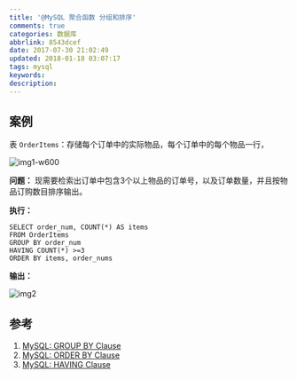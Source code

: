 ```yaml
---
title: '@MySQL 聚合函数 分组和排序'
comments: true
categories: 数据库
abbrlink: 8543dcef
date: 2017-07-30 21:02:49
updated: 2018-01-18 03:07:17
tags: mysql
keywords:
description:
---
```




## 案例

表 `OrderItems`：存储每个订单中的实际物品，每个订单中的每个物品一行，

![img1-w600](http://ipic-markdown.oss-cn-shanghai.aliyuncs.com/blog/2017-07-30-143710.jpg)

**问题：** 现需要检索出订单中包含3个以上物品的订单号，以及订单数量，并且按物品订购数目排序输出。

**执行：**

```mysql
SELECT order_num, COUNT(*) AS items
FROM OrderItems
GROUP BY order_num
HAVING COUNT(*) >=3
ORDER BY items, order_nums
```

**输出：**

![img2](http://ipic-markdown.oss-cn-shanghai.aliyuncs.com/blog/2017-07-30-144651.jpg)



## 参考
1. [MySQL: GROUP BY Clause](https://www.techonthenet.com/mysql/group_by.php)
2. [MySQL: ORDER BY Clause](https://www.techonthenet.com/mysql/order_by.php)
3. [MySQL: HAVING Clause](https://www.techonthenet.com/mysql/having.php)




